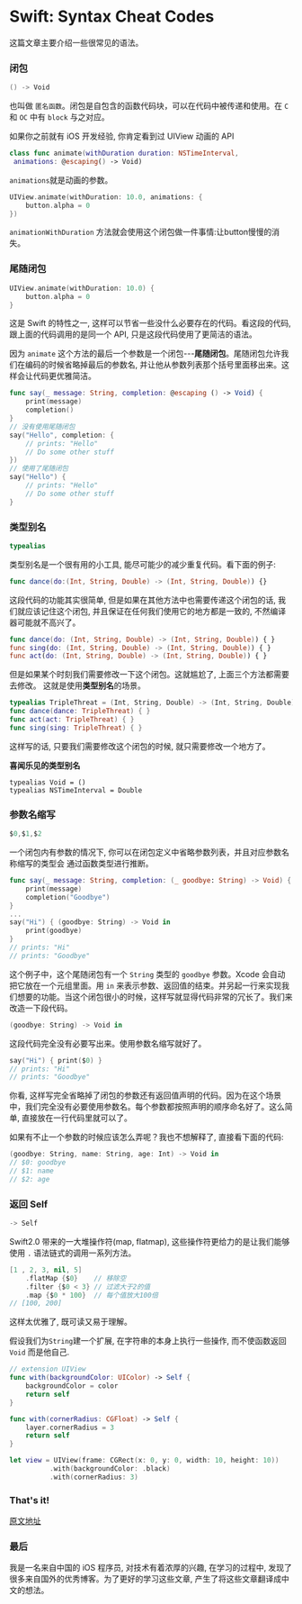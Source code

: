 
# Swift: Syntax Cheat Codes

这篇文章主要介绍一些很常见的语法。


### 闭包

```swift
() -> Void
```

也叫做 `匿名函数`。闭包是自包含的函数代码块，可以在代码中被传递和使用。在 `C` 和 `OC` 中有 `block` 与之对应。

如果你之前就有 iOS 开发经验, 你肯定看到过 UIView 动画的 API

<!--more-->

```swift
class func animate(withDuration duration: NSTimeInterval,
 animations: @escaping() -> Void)
```

`animations`就是动画的参数。

```swift
UIView.animate(withDuration: 10.0, animations: {
    button.alpha = 0
})
```

`animationWithDuration` 方法就会使用这个闭包做一件事情:让button慢慢的消失。

### 尾随闭包

```swift
UIView.animate(withDuration: 10.0) { 
    button.alpha = 0
}
```

这是 Swift 的特性之一, 这样可以节省一些没什么必要存在的代码。看这段的代码, 跟上面的代码调用的是同一个 API, 只是这段代码使用了更简洁的语法。

因为 `animate` 这个方法的最后一个参数是一个闭包---**尾随闭包**。尾随闭包允许我们在编码的时候省略掉最后的参数名, 并让他从参数列表那个括号里面移出来。这样会让代码更优雅简洁。

```swift
func say(_ message: String, completion: @escaping () -> Void) {
    print(message)
    completion()
}
// 没有使用尾随闭包
say("Hello", completion: {
    // prints: "Hello" 
    // Do some other stuff
})
// 使用了尾随闭包
say("Hello") {
    // prints: "Hello"
    // Do some other stuff
}
```


### 类型别名

```swift
typealias
```

类型别名是一个很有用的小工具, 能尽可能少的减少重复代码。看下面的例子:

```swift
func dance(do:(Int, String, Double) -> (Int, String, Double)) {}
```

这段代码的功能其实很简单, 但是如果在其他方法中也需要传递这个闭包的话, 我们就应该记住这个闭包, 并且保证在任何我们使用它的地方都是一致的, 不然编译器可能就不高兴了。

```swift
func dance(do: (Int, String, Double) -> (Int, String, Double)) { }
func sing(do: (Int, String, Double) -> (Int, String, Double)) { }
func act(do: (Int, String, Double) -> (Int, String, Double)) { }
```

但是如果某个时刻我们需要修改一下这个闭包。这就尴尬了, 上面三个方法都需要去修改。 这就是使用**类型别名**的场景。

```swift
typealias TripleThreat = (Int, String, Double) -> (Int, String, Double)
func dance(dance: TripleThreat) { }
func act(act: TripleThreat) { }
func sing(sing: TripleThreat) { }
```

这样写的话, 只要我们需要修改这个闭包的时候, 就只需要修改一个地方了。

**喜闻乐见的类型别名**

```
typealias Void = ()
typealias NSTimeInterval = Double
```


### 参数名缩写

```swift
$0,$1,$2
```

一个闭包内有参数的情况下, 你可以在闭包定义中省略参数列表，并且对应参数名称缩写的类型会 通过函数类型进行推断。

```swift
func say(_ message: String, completion: (_ goodbye: String) -> Void) {
    print(message)
    completion("Goodbye")
}
...
say("Hi") { (goodbye: String) -> Void in
    print(goodbye)
}
// prints: "Hi"
// prints: "Goodbye"
```

这个例子中，这个尾随闭包有一个 `String` 类型的 `goodbye` 参数。Xcode 会自动把它放在一个元组里面。用 `in` 来表示参数、返回值的结束。并另起一行来实现我们想要的功能。当这个闭包很小的时候，这样写就显得代码非常的冗长了。我们来改造一下段代码。

```swift
(goodbye: String) -> Void in
```

这段代码完全没有必要写出来。使用参数名缩写就好了。

```swift
say("Hi") { print($0) }
// prints: "Hi"
// prints: "Goodbye"
```

你看, 这样写完全省略掉了闭包的参数还有返回值声明的代码。因为在这个场景中，我们完全没有必要使用参数名。每个参数都按照声明的顺序命名好了。这么简单, 直接放在一行代码里就可以了。

如果有不止一个参数的时候应该怎么弄呢？我也不想解释了, 直接看下面的代码: 

```swift
(goodbye: String, name: String, age: Int) -> Void in
// $0: goodbye
// $1: name
// $2: age
```


### 返回 Self

```swift
-> Self
```

Swift2.0 带来的一大堆操作符(map, flatmap), 这些操作符更给力的是让我们能够使用 `.` 语法链式的调用一系列方法。

```swift
[1 , 2, 3, nil, 5]
    .flatMap {$0}    // 移除空
    .filter {$0 < 3} // 过滤大于2的值
    .map {$0 * 100}  // 每个值放大100倍
// [100, 200]
```

这样太优雅了, 既可读又易于理解。

假设我们为`String`建一个扩展, 在字符串的本身上执行一些操作, 而不使函数返回 `Void` 而是他自己.

```swift
// extension UIView
func with(backgroundColor: UIColor) -> Self {
    backgroundColor = color
    return self
}

func with(cornerRadius: CGFloat) -> Self {
    layer.cornerRadius = 3
    return self
}

let view = UIView(frame: CGRect(x: 0, y: 0, width: 10, height: 10))
          .with(backgroundColor: .black)
          .with(cornerRadius: 3)
```


### That's it!
[原文地址](https://medium.com/swift-programming/swift-syntax-cheat-codes-9ce4ab4bc82e)

### 最后

我是一名来自中国的 iOS 程序员, 对技术有着浓厚的兴趣, 在学习的过程中, 发现了很多来自国外的优秀博客。为了更好的学习这些文章, 产生了将这些文章翻译成中文的想法。


